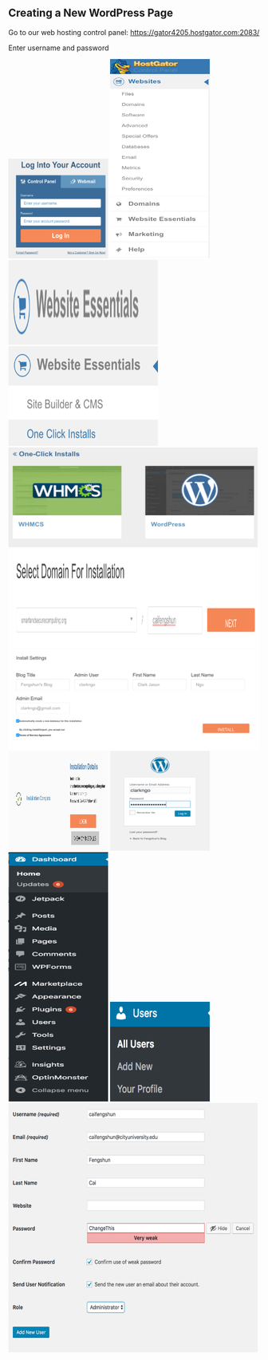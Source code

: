 ## Creating a New WordPress Page

Go to our web hosting control panel:
https://gator4205.hostgator.com:2083/

Enter username and password

<img src="/sscrg/images/hg1_cpanel.png" width="200" height="200" />

<img src="/sscrg/images/hg2_sidebar.png" width="200" height="400"/>

<img src="/sscrg/images/hg3_web_ess.png" width="300" height="170"/>

<img src="/sscrg/images/hg4_one_click_ins.png" width="300" height="200"/>

<img src="/sscrg/images/hg5_wordpress.png" width="500" height="200"/>

<img src="/sscrg/images/hg6_doms_ins.png" width="700" height="200"/>

<img src="/sscrg/images/hg7_ins_set.png" width="700" height="200"/>

<img src="/sscrg/images/hg8_ins_com.png" width="200" height="200"/>

<img src="/sscrg/images/wp1_log_in.png" width="200" height="200"/>

<img src="/sscrg/images/wp2_dash.png" width="200" height="500"/>

<img src="/sscrg/images/wp3_user_new.png" width="200" height="200"/>

<img src="/sscrg/images/wp4_user_set.png" width="500" height="500"/>
